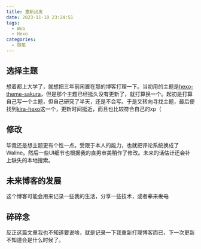 ```yaml
---
title: 重新出发
date: 2023-11-10 23:24:51
tags: 
  - Web
  - Hexo
categories: 
  - 随笔 
---
```


## 选择主题
想着都上大学了，就想把三年前闲置在那的博客打理一下。当初用的主题是[hexo-theme-sakura](https://github.com/honjun/hexo-theme-sakura)，但是那个主题已经挺久没有更新了，就打算换一个。起初是打算自己写一个主题，但自己研究了半天，还是不会写。于是又转向寻找主题，最后便找到[kira-hexo](https://github.com/ch1ny/kira-hexo/)这一个，更新时间挺近，而且也比较符合自己的xp（

## 修改

毕竟还是想主题更有个性一点。受限于本人的能力，也就把评论系统换成了Waline。然后一些UI细节也根据我的直男审美稍作了修改。未来的话估计还会补上缺失的本地搜索。

## 未来博客的发展

这个博客可能会用来记录一些我的生活，分享一些技术，或者~~拿来发电~~


## 碎碎念

反正这篇文章我也不知道要说啥，就是记录一下我重新打理博客而已，下一次更新不知道会是什么时候了。


